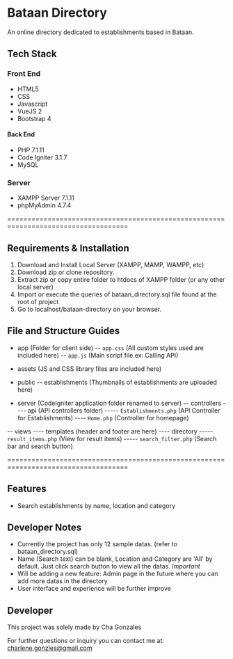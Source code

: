 # Bataan Directory

An online directory dedicated to establishments based in Bataan.

## Tech Stack
### Front End
- HTML5
- CSS
- Javascript
- VueJS 2
- Bootstrap 4

#### Back End
- PHP 7.1.11
- Code Igniter 3.1.7
- MySQL

### Server
- XAMPP Server 7.1.11
- phpMyAdmin 4.7.4

====================================================================================

## Requirements & Installation
1. Download and Install Local Server (XAMPP, MAMP, WAMPP, etc)
2. Download zip or clone repository. 
3. Extract zip or copy entire folder to htdocs of XAMPP folder (or any other local server)
4. Import or execute the queries of bataan_directory.sql file found at the root of project
5. Go to localhost/bataan-directory on your browser. 

## File and Structure Guides
- app (Folder for client side)
-- `app.css` (All custom styles used are included here)
-- `app.js` (Main script file.ex: Calling API)

- assets (JS and CSS library files are included here)

- public
-- establishments (Thumbnails of establishments are uploaded here)

- server (CodeIgniter application folder renamed to server)
-- controllers
---- api (API controllers folder)
----- `Establishments.php` (API Controller for Establishments)
---- `Home.php` (Controller for homepage)

-- views 
---- templates (header and footer are here)
---- directory 
----- `result_items.php` (View for result items)
----- `search_filter.php` (Search bar and search button)

====================================================================================

## Features
- Search establishments by name, location and category

## Developer Notes
- Currently the project has only 12 sample datas. (refer to bataan_directory.sql)
- Name (Search text) can be blank, Location and Category are 'All' by default. Just click search button to view all the datas.
*Important* 
- Will be adding a new feature: Admin page in the future where you can add more datas in the directory
- User interface and experience will be further improve
 
## Developer
This project was solely made by Cha Gonzales


For further questions or inquiry you can contact me at:
charlene.gonzles@gmail.com

